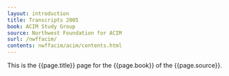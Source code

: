```yaml
---
layout: introduction
title: Transcripts 2005
book: ACIM Study Group
source: Northwest Foundation for ACIM
surl: /nwffacim/
contents: nwffacim/acim/contents.html
---
```


This is the {{page.title}} page for the {{page.book}} of the
{{page.source}}.

